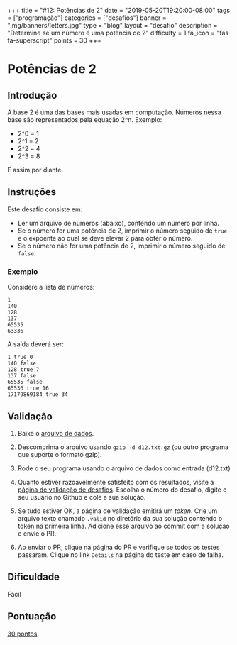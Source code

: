 +++
title = "#12: Potências de 2"
date = "2019-05-20T19:20:00-08:00"
tags = ["programação"]
categories = ["desafios"]
banner = "img/banners/letters.jpg"
type = "blog"
layout = "desafio"
description = "Determine se um número é uma potência de 2"
difficulty = 1
fa_icon = "fas fa-superscript"
points = 30
+++

# Potências de 2

## Introdução

A base 2 é uma das bases mais usadas em computação. Números nessa base são representados pela
equação 2^n. Exemplo:

* 2^0 = 1
* 2^1 = 2
* 2^2 = 4
* 2^3 = 8

E assim por diante.

## Instruções

Este desafio consiste em:

* Ler um arquivo de números (abaixo), contendo um número por linha.
* Se o número for uma potência de 2, imprimir o número seguido de `true` e o
  expoente ao qual se deve elevar 2 para obter o número.
* Se o número não for uma potência de 2, imprimir o número seguido de `false`.

### Exemplo

Considere a lista de números:

```
1
140
128
137
65535
63336
```

A saída deverá ser:

```
1 true 0
140 false
128 true 7
137 false
65535 false
65536 true 16
17179869184 true 34
```

## Validação

1. Baixe o [arquivo de dados](https://osprogramadores.com/files/d12/d12.txt.gz).

1. Descomprima o arquivo usando `gzip -d d12.txt.gz` (ou outro programa que suporte o formato gzip).

1. Rode o seu programa usando o arquivo de dados como entrada (d12.txt)

1. Quanto estiver razoavelmente satisfeito com os resultados, visite a [página de validação de desafios](https://osprogramadores.com/v). Escolha o número do desafio, digite o seu usuário no Github e cole a sua solução.

1. Se tudo estiver OK, a página de validação emitirá um _token_. Crie um arquivo texto chamado `.valid` no diretório da sua solução contendo o token na primeira linha. Adicione esse arquivo ao commit com a solução e envie o PR.

1. Ao enviar o PR, clique na página do PR e verifique se todos os testes passaram. Clique no link `Details` na página do teste em caso de falha.

## Dificuldade

Fácil

## Pontuação

[30 pontos](https://osprogramadores.com/scores).
